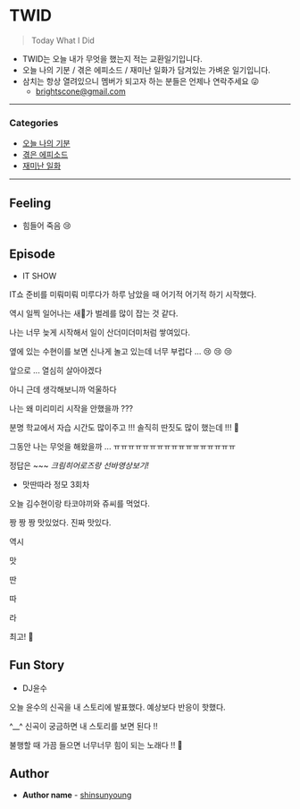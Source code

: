 # TWID

> Today What I Did

- TWID는 오늘 내가 무엇을 했는지 적는 교환일기입니다.
- 오늘 나의 기분 / 겪은 에피소드 / 재미난 일화가 담겨있는 가벼운 일기입니다.
- 삼치는 항상 열려있으니 멤버가 되고자 하는 분들은 언제나 연락주세요 😜
  - brightscone@gmail.com

---

### Categories

* [오늘 나의 기분](#feeling)
* [겪은 에피소드](#episode)
* [재미난 일화](#fun-story)

---

## Feeling

- 힘들어 죽음 😢

## Episode

- IT SHOW

IT쇼 준비를 미뤄미뤄 미루다가 하루 남았을 때 어기적 어기적 하기 시작했다.

역시 일찍 일어나는 새🐔가 벌레를 많이 잡는 것 같다. 

나는 너무 늦게 시작해서 일이 산더미더미처럼 쌓여있다.

옆에 있는 수현이를 보면 신나게 놀고 있는데 너무 부럽다 ... 😢 😢 😢

앞으로 ... 열심히 살아야겠다

아니 근데 생각해보니까 억울하다

나는 왜 미리미리 시작을 안했을까 ???

분명 학교에서 자습 시간도 많이주고 !!! 솔직히 딴짓도 많이 했는데 !!! 😤

그동안 나는 무엇을 해왔을까 ... ㅠㅠㅠㅠㅠㅠㅠㅠㅠㅠㅠㅠㅠㅠㅠㅠㅠ

정답은 ~~~ *크림히어로즈랑 선바영상보기!* 



- 맛딴따라 정모 3회차

오늘 김수현이랑 타코야끼와 쥬씨를 먹었다. 

짱 짱 짱 맛있었다. 진짜 맛있다.

역시 

맛

딴

따

라

최고! 🤗



## Fun Story

- DJ윤수

오늘 윤수의 신곡을 내 스토리에 발표했다. 예상보다 반응이 핫했다.

^__^ 신곡이 궁금하면 내 스토리를 보면 된다 !!

불행할 때 가끔 들으면 너무너무 힘이 되는 노래다 !! 💛

 

## Author

* **Author name** - [shinsunyoung](https://github.com/shinsunyoung)